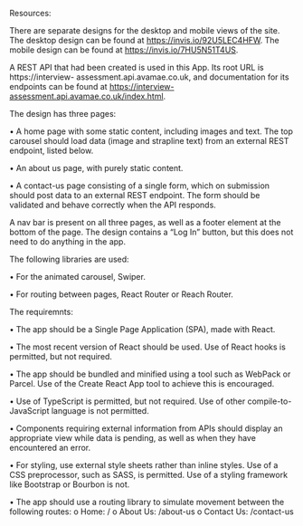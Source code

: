 Resources: 

There are separate designs for the desktop and mobile views of the site. The desktop design can
be found at https://invis.io/92U5LEC4HFW. The mobile design can be found at
https://invis.io/7HU5N51T4US.

A REST API that had been created is used in this App. Its root URL is https://interview-
assessment.api.avamae.co.uk, and documentation for its endpoints can be found at
https://interview-assessment.api.avamae.co.uk/index.html.

The design has three pages:

• A home page with some static content, including images and text. The top carousel should
load data (image and strapline text) from an external REST endpoint, listed below.

• An about us page, with purely static content.

• A contact-us page consisting of a single form, which on submission should post data to an
external REST endpoint. The form should be validated and behave correctly when the API
responds.

A nav bar is present on all three pages, as well as a footer element at the bottom of the
page. The design contains a “Log In” button, but this does not need to do anything in the app.

The following libraries are used: 

• For the animated carousel, Swiper.

• For routing between pages, React Router or Reach Router.

The requiremnts: 

• The app should be a Single Page Application (SPA), made with React.

• The most recent version of React should be used. Use of React hooks is permitted, but not
required.

• The app should be bundled and minified using a tool such as WebPack or Parcel. Use of
the Create React App tool to achieve this is encouraged.

• Use of TypeScript is permitted, but not required. Use of other compile-to-JavaScript
language is not permitted.

• Components requiring external information from APIs should display an appropriate view
while data is pending, as well as when they have encountered an error.

• For styling, use external style sheets rather than inline styles. Use of a CSS preprocessor,
such as SASS, is permitted. Use of a styling framework like Bootstrap or Bourbon is not.

• The app should use a routing library to simulate movement between the following routes:
o Home: /
o About Us: /about-us
o Contact Us: /contact-us